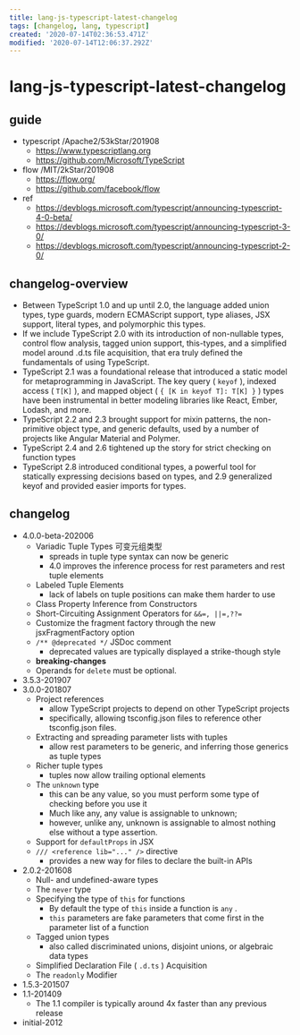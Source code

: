 ```yaml
---
title: lang-js-typescript-latest-changelog
tags: [changelog, lang, typescript]
created: '2020-07-14T02:36:53.471Z'
modified: '2020-07-14T12:06:37.292Z'
---
```


# lang-js-typescript-latest-changelog

## guide

- typescript /Apache2/53kStar/201908
  - https://www.typescriptlang.org
  - https://github.com/Microsoft/TypeScript 
- flow /MIT/2kStar/201908
  - https://flow.org/
  - https://github.com/facebook/flow
- ref
  - https://devblogs.microsoft.com/typescript/announcing-typescript-4-0-beta/
  - https://devblogs.microsoft.com/typescript/announcing-typescript-3-0/
  - https://devblogs.microsoft.com/typescript/announcing-typescript-2-0/

## changelog-overview

- Between TypeScript 1.0 and up until 2.0, the language added union types, type guards, modern ECMAScript support, type aliases, JSX support, literal types, and polymorphic this types. 
- If we include TypeScript 2.0 with its introduction of non-nullable types, control flow analysis, tagged union support, this-types, and a simplified model around .d.ts file acquisition, that era truly defined the fundamentals of using TypeScript.
- TypeScript 2.1 was a foundational release that introduced a static model for metaprogramming in JavaScript. The key query ( `keyof` ), indexed access ( `T[K]` ), and mapped object ( `{ [K in keyof T]: T[K] }` ) types have been instrumental in better modeling libraries like React, Ember, Lodash, and more.
- TypeScript 2.2 and 2.3 brought support for mixin patterns, the non-primitive object type, and generic defaults, used by a number of projects like Angular Material and Polymer.
- TypeScript 2.4 and 2.6 tightened up the story for strict checking on function types
- TypeScript 2.8 introduced conditional types, a powerful tool for statically expressing decisions based on types, and 2.9 generalized keyof and provided easier imports for types.

## changelog

- 4.0.0-beta-202006
  - Variadic Tuple Types 可变元组类型
    - spreads in tuple type syntax can now be generic
    - 4.0 improves the inference process for rest parameters and rest tuple elements 
  - Labeled Tuple Elements
    - lack of labels on tuple positions can make them harder to use
  - Class Property Inference from Constructors
  - Short-Circuiting Assignment Operators for `&&=, ||=,??=`
  - Customize the fragment factory through the new jsxFragmentFactory option
  - `/** @deprecated */` JSDoc comment
    - deprecated values are typically displayed a strike-though style
  - **breaking-changes**
  - Operands for `delete` must be optional.
- 3.5.3-201907
- 3.0.0-201807
  - Project references
    - allow TypeScript projects to depend on other TypeScript projects
    - specifically, allowing tsconfig.json files to reference other tsconfig.json files. 
  - Extracting and spreading parameter lists with tuples
    - allow rest parameters to be generic, and inferring those generics as tuple types
  - Richer tuple types
    - tuples now allow trailing optional elements
  - The `unknown` type
    - this can be any value, so you must perform some type of checking before you use it
    - Much like any, any value is assignable to unknown; 
    - however, unlike any, unknown is assignable to almost nothing else without a type assertion. 
  - Support for `defaultProps` in JSX
  - `/// <reference lib="..." />` directive
    - provides a new way for files to declare the built-in APIs 
- 2.0.2-201608
  - Null- and undefined-aware types
  - The `never` type
  - Specifying the type of `this` for functions
    - By default the type of `this` inside a function is `any` . 
    - `this` parameters are fake parameters that come first in the parameter list of a function
  - Tagged union types
    - also called discriminated unions, disjoint unions, or algebraic data types
  - Simplified Declaration File ( `.d.ts` ) Acquisition
  - The `readonly` Modifier
- 1.5.3-201507
- 1.1-201409
  - The 1.1 compiler is typically around 4x faster than any previous release
- initial-2012
